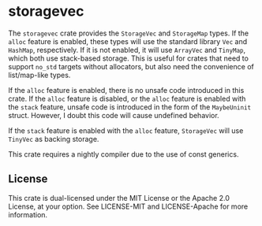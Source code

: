 # storagevec

The `storagevec` crate provides the `StorageVec` and `StorageMap` types. If the `alloc` feature is enabled, these types will use the standard library `Vec` and `HashMap`, respectively. If it is not enabled, it will use `ArrayVec` and `TinyMap`, which both use stack-based storage. This is useful for crates that need to support `no_std` targets without allocators, but also need the convenience of list/map-like types.

If the `alloc` feature is enabled, there is no unsafe code introduced in this crate. If the `alloc` feature is disabled, or the `alloc` feature is enabled with the `stack` feature, unsafe code is introduced in the form of the `MaybeUninit` struct. However, I doubt this code will cause undefined behavior.

If the `stack` feature is enabled with the `alloc` feature, `StorageVec` will use `TinyVec` as backing storage.

This crate requires a nightly compiler due to the use of const generics.

## License

This crate is dual-licensed under the MIT License or the Apache 2.0 License, at your option. See LICENSE-MIT and LICENSE-Apache for more information.
